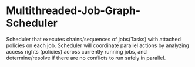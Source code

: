 # Multithreaded-Job-Graph-Scheduler
Scheduler that executes chains/sequences of jobs(Tasks) with attached policies on each job. Scheduler will coordinate parallel actions by analyzing access rights (policies) across currently running jobs, and determine/resolve if there are no conflicts to run safely in parallel.
